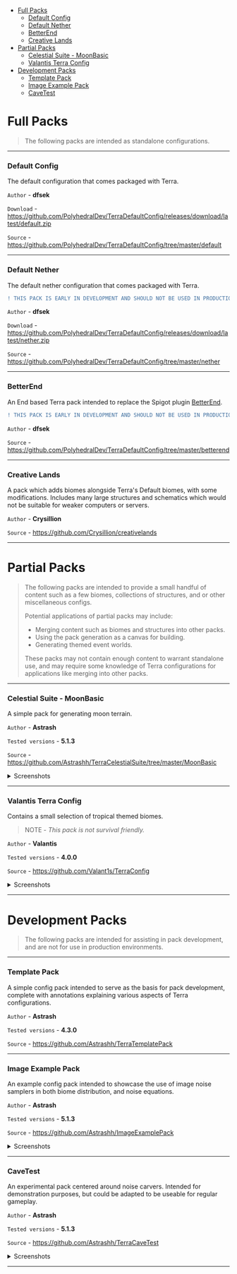 - [Full Packs](#full-packs)
    - [Default Config](#default-config)
    - [Default Nether](#default-nether)
    - [BetterEnd](#betterend)
    - [Creative Lands](#creative-lands)
- [Partial Packs](#partial-packs)
    - [Celestial Suite - MoonBasic](#celestial-suite---moonbasic)
    - [Valantis Terra Config](#valantis-terra-config)
- [Development Packs](#development-packs)
    - [Template Pack](#template-pack)
    - [Image Example Pack](#image-example-pack)
    - [CaveTest](#cavetest)

# Full Packs

> The following packs are intended as standalone configurations.

---

### Default Config

The default configuration that comes packaged with Terra.

`Author` - **dfsek**

`Download` - https://github.com/PolyhedralDev/TerraDefaultConfig/releases/download/latest/default.zip

`Source` - https://github.com/PolyhedralDev/TerraDefaultConfig/tree/master/default

---

### Default Nether

The default nether configuration that comes packaged with Terra.

```diff
! THIS PACK IS EARLY IN DEVELOPMENT AND SHOULD NOT BE USED IN PRODUCTION !
```

`Author` - **dfsek**

`Download` - https://github.com/PolyhedralDev/TerraDefaultConfig/releases/download/latest/nether.zip

`Source` - https://github.com/PolyhedralDev/TerraDefaultConfig/tree/master/nether

---

### BetterEnd

An End based Terra pack intended to replace the Spigot plugin
[BetterEnd](https://www.spigotmc.org/resources/betterend-rethink-the-end-dimension.79389/).

```diff
! THIS PACK IS EARLY IN DEVELOPMENT AND SHOULD NOT BE USED IN PRODUCTION !
```

`Author` - **dfsek**

`Source` - https://github.com/PolyhedralDev/TerraDefaultConfig/tree/master/betterend

---

### Creative Lands

A pack which adds biomes alongside Terra's Default biomes, with some modifications. Includes many large structures and schematics which would not be suitable for weaker computers or servers.

`Author` - **Crysillion**

`Source` - https://github.com/Crysillion/creativelands

---

# Partial Packs

> The following packs are intended to provide a small handful of content such as a few biomes, collections of structures,
> and or other miscellaneous configs.
> 
> Potential applications of partial packs may include:
> * Merging content such as biomes and structures into other packs.
> * Using the pack generation as a canvas for building.
> * Generating themed event worlds.
> 
> These packs may not contain enough content to warrant standalone use, and may require some knowledge of Terra
> configurations for applications like merging into other packs.

---

### Celestial Suite - MoonBasic

A simple pack for generating moon terrain.

`Author` - **Astrash**

`Tested versions` - **5.1.3**

`Source` - https://github.com/Astrashh/TerraCelestialSuite/tree/master/MoonBasic

<details>
<summary>Screenshots</summary><br>

![Image moon surface](./images/packs/celestialsuite/moonbasic/preview1.png)

![Image of a map of the moon](./images/packs/celestialsuite/moonbasic/preview2.png)

</details>

---

### Valantis Terra Config

Contains a small selection of tropical themed biomes.

> NOTE -  *This pack is not survival friendly.*

`Author` - **Valantis**

`Tested versions` - **4.0.0**

`Source` - https://github.com/Valant1s/TerraConfig

<details>
<summary>Screenshots</summary><br>

![Image of mangrove biome](./images/packs/valantisconfig/Mangrove_1.png)

![Image of tropical dry broadleaf forest](./images/packs/valantisconfig/Tropical_Dry_Broadleaf_Forest_2.png)

![Image of tropical moist broadleaf forest](./images/packs/valantisconfig/Tropical_Moist_Broadleaf_Forest_1.png)

![Image of tropical rocky islands](./images/packs/valantisconfig/Tropical_Rocky_Islands.png)

</details>

---

# Development Packs

> The following packs are intended for assisting in pack development, and are not for use in production environments.

---

### Template Pack

A simple config pack intended to serve as the basis for pack development, complete with annotations explaining various
aspects of Terra configurations.

`Author` - **Astrash**

`Tested versions` - **4.3.0**

`Source` - https://github.com/Astrashh/TerraTemplatePack

---

### Image Example Pack

An example config pack intended to showcase the use of image noise samplers in both biome distribution, and noise
equations.

`Author` - **Astrash**

`Tested versions` - **5.1.3**

`Source` - https://github.com/Astrashh/ImageExamplePack

<details>
<summary>Screenshots</summary><br>

![Image of biome distribution](./images/packs/imageexamplepack/screenshot1.png)

![Image of height map in-game](./images/packs/imageexamplepack/screenshot2.png)

</details>

---

### CaveTest

An experimental pack centered around noise carvers. Intended for demonstration purposes, but could be adapted to be useable for regular gameplay.

`Author` - **Astrash**

`Tested versions` - **5.1.3**

`Source` - https://github.com/Astrashh/TerraCaveTest

<details>
<summary>Screenshots</summary><br>

![Image of caves with lava](./images/packs/cavetest/preview1.png)

![Image of caves](./images/packs/cavetest/preview2.png)

</details>

---
